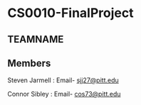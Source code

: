 # CS0010-FinalProject

## TEAMNAME

## Members

Steven Jarmell : Email- sjj27@pitt.edu

Connor Sibley : Email- cos73@pitt.edu

#
#
#

